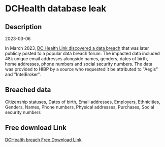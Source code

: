 # DCHealth database leak

## Description

2023-03-06

In March 2023, <a href="https://cyberscoop.com/dc-health-link-breach-russia-hacker-congress/" target="_blank" rel="noopener">DC Health Link discovered a data breach</a> that was later publicly posted to a popular data breach forum. The impacted data included 48k unique email addresses alongside names, genders, dates of birth, home addresses, phone numbers and social security numbers. The data was provided to HIBP by a source who requested it be attributed to &quot;Aegis&quot; and &quot;IntelBroker&quot;.

## Breached data

Citizenship statuses, Dates of birth, Email addresses, Employers, Ethnicities, Genders, Names, Phone numbers, Physical addresses, Purchases, Social security numbers

## Free download Link

[DCHealth breach Free Download Link](https://link-to.net/1229997/894.9054470442059/dynamic/?r=aHR0cHM6Ly93d3cubWVkaWFmaXJlLmNvbS92aWV3L2FET0dPTGlheW90SW5TTy9kY2hlYWx0aGxpbmsuY29tL2ZpbGU=)